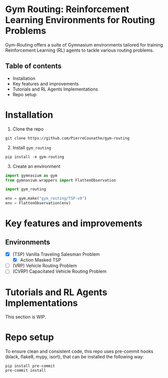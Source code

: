 # Gym Routing: Reinforcement Learning Environments for Routing Problems

Gym-Routing offers a suite of Gymnasium environments tailored for training Reinforcement Learning (RL) agents to tackle various routing problems.

## Table of contents
- Installation
- Key features and improvements
- Tutorials and RL Agents Implementations
- Repo setup


# Installation
1. Clone the repo
```shell
git clone https://github.com/PierreCounathe/gym-routing
```

2. Install `gym_routing`
```shell
pip install -e gym-routing
```

3. Create an environment
```python
import gymnasium as gym
from gymnasium.wrappers import FlattenObservation

import gym_routing

env = gym.make("gym_routing/TSP-v0")
env = FlattenObservation(env)
```

# Key features and improvements

## Environments
- [x] (TSP) Vanilla Traveling Salesman Problem
    - [x] Action Masked TSP
- [ ] (VRP) Vehicle Routing Problem
- [ ] (CVRP) Capacitated Vehicle Routing Problem

# Tutorials and RL Agents Implementations

This section is WIP.

# Repo setup

To ensure clean and consistent code, this repo uses pre-commit hooks (black, flake8, mypy, isort), that can be installed the following way:

```shell
pip install pre-commit
pre-commit install
```
